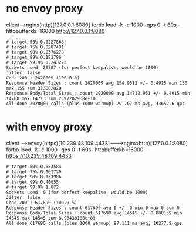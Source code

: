 # no envoy proxy
client-->nginx(http)[127.0.0.1:8080]
fortio load -k -c 1000 -qps 0 -t 60s -httpbufferkb=16000 http://127.0.0.1:8080
```
# target 50% 0.0227868
# target 75% 0.0287491
# target 90% 0.0376278
# target 99% 0.181796
# target 99.9% 0.243223
Sockets used: 20707 (for perfect keepalive, would be 1000)
Jitter: false
Code 200 : 2020009 (100.0 %)
Response Header Sizes : count 2020009 avg 154.9512 +/- 0.4915 min 150 max 155 sum 313002820
Response Body/Total Sizes : count 2020009 avg 14712.951 +/- 0.4915 min 14708 max 14713 sum 2.97202938e+10
All done 2020009 calls (plus 1000 warmup) 29.707 ms avg, 33652.6 qps
```
# with envoy proxy
client -->envoy(https)[10.239.48.109:4433]--->nginx(http)[127.0.0.1:8080]
fortio load -k -c 1000 -qps 0 -t 60s -httpbufferkb=16000 https://10.239.48.109:4433
```
# target 50% 0.083584
# target 75% 0.101726
# target 90% 0.133986
# target 99% 0.40055
# target 99.9% 1.872
Sockets used: 0 (for perfect keepalive, would be 1000)
Jitter: false
Code 200 : 617690 (100.0 %)
Response Header Sizes : count 617690 avg 0 +/- 0 min 0 max 0 sum 0
Response Body/Total Sizes : count 617690 avg 14545 +/- 0.000159 min 14545 max 14545 sum 8.98430105e+09
All done 617690 calls (plus 1000 warmup) 97.111 ms avg, 10277.9 qps
```